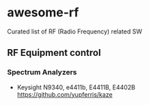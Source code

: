 # awesome-rf
Curated list of RF (Radio Frequency) related SW

## RF Equipment control

### Spectrum Analyzers

* Keysight N9340, e4411b, E4411B, E4402B  https://github.com/yupferris/kaze

